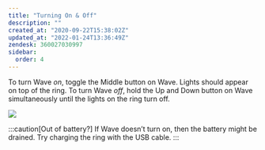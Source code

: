 ```yaml
---
title: "Turning On & Off"
description: ""
created_at: "2020-09-22T15:38:02Z"
updated_at: "2022-01-24T13:36:49Z"
zendesk: 360027030997
sidebar:
  order: 4
---
```


To turn Wave *on*, toggle the Middle button on Wave. Lights should appear on top of the ring.
To turn Wave *off*, hold the Up and Down button on Wave simultaneously until the lights on the ring turn off.

![](/images/article_360013516057_image_0.png)

:::caution[Out of battery?]
If Wave doesn’t turn on, then the battery might be drained. 
Try charging the ring with the USB cable.
:::

